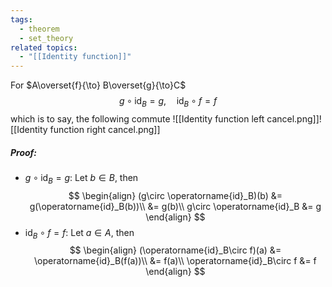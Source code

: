 ```yaml
---
tags:
  - theorem
  - set_theory
related topics:
  - "[[Identity function]]"
---
```

For $A\overset{f}{\to} B\overset{g}{\to}C$$$
g\circ\operatorname{id}_B=g,\quad \operatorname{id}_B\circ f = f$$
which is to say, the following commute
![[Identity function left cancel.png]]![[Identity function right cancel.png]]
##### Proof:
- $g\circ\operatorname{id}_B=g$:
	Let $b\in B$, then$$
	\begin{align}
		(g\circ \operatorname{id}_B)(b) 
			&= g(\operatorname{id}_B(b))\\
			&= g(b)\\
		g\circ \operatorname{id}_B &= g
	\end{align}
	$$
- $\operatorname{id}_B\circ f = f$:
	Let $a\in A$, then$$
	\begin{align}
		(\operatorname{id}_B\circ f)(a)
			&= \operatorname{id}_B(f(a))\\
			&= f(a)\\
		\operatorname{id}_B\circ f &= f
	\end{align}
	$$